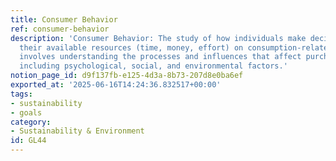 ```yaml
---
title: Consumer Behavior
ref: consumer-behavior
description: 'Consumer Behavior: The study of how individuals make decisions to spend
  their available resources (time, money, effort) on consumption-related items. It
  involves understanding the processes and influences that affect purchasing decisions,
  including psychological, social, and environmental factors.'
notion_page_id: d9f137fb-e125-4d3a-8b73-207d8e0ba6ef
exported_at: '2025-06-16T14:24:36.832517+00:00'
tags:
- sustainability
- goals
category:
- Sustainability & Environment
id: GL44
---
```


